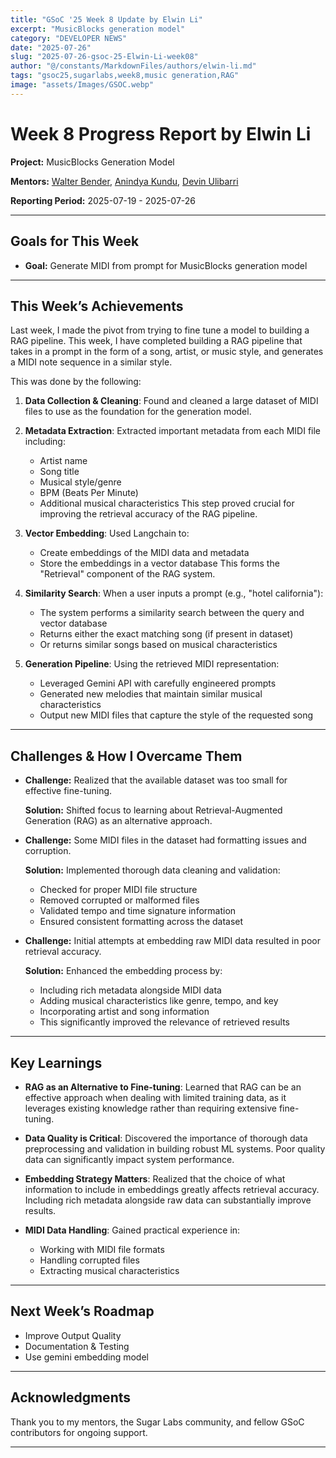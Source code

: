 ```yaml
---
title: "GSoC '25 Week 8 Update by Elwin Li"
excerpt: "MusicBlocks generation model"
category: "DEVELOPER NEWS"
date: "2025-07-26"
slug: "2025-07-26-gsoc-25-Elwin-Li-week08"
author: "@/constants/MarkdownFiles/authors/elwin-li.md"
tags: "gsoc25,sugarlabs,week8,music generation,RAG"
image: "assets/Images/GSOC.webp"
---
```


<!-- markdownlint-disable -->

# Week 8 Progress Report by Elwin Li

**Project:** MusicBlocks Generation Model

**Mentors:** [Walter Bender](https://github.com/walterbender), [Anindya Kundu](https://github.com/meganindya), [Devin Ulibarri](https://github.com/pikurasa)

**Reporting Period:** 2025-07-19 - 2025-07-26

---

## Goals for This Week

- **Goal:** Generate MIDI from prompt for MusicBlocks generation model

---

## This Week’s Achievements

Last week, I made the pivot from trying to fine tune a model to building a RAG pipeline. This week, I have completed building a RAG pipeline that takes in a prompt in the form of a song, artist, or music style, and generates a MIDI note sequence in a similar style.

This was done by the following:
1. **Data Collection & Cleaning**: Found and cleaned a large dataset of MIDI files to use as the foundation for the generation model.

2. **Metadata Extraction**: Extracted important metadata from each MIDI file including:
   - Artist name
   - Song title 
   - Musical style/genre
   - BPM (Beats Per Minute)
   - Additional musical characteristics
   This step proved crucial for improving the retrieval accuracy of the RAG pipeline.

3. **Vector Embedding**: Used Langchain to:
   - Create embeddings of the MIDI data and metadata
   - Store the embeddings in a vector database
   This forms the "Retrieval" component of the RAG system.

4. **Similarity Search**: When a user inputs a prompt (e.g., "hotel california"):
   - The system performs a similarity search between the query and vector database
   - Returns either the exact matching song (if present in dataset)
   - Or returns similar songs based on musical characteristics

5. **Generation Pipeline**: Using the retrieved MIDI representation:
   - Leveraged Gemini API with carefully engineered prompts
   - Generated new melodies that maintain similar musical characteristics
   - Output new MIDI files that capture the style of the requested song

---

## Challenges & How I Overcame Them

- **Challenge:** Realized that the available dataset was too small for effective fine-tuning.
  
  **Solution:** Shifted focus to learning about Retrieval-Augmented Generation (RAG) as an alternative approach.

- **Challenge:** Some MIDI files in the dataset had formatting issues and corruption.
  
  **Solution:** Implemented thorough data cleaning and validation:
  - Checked for proper MIDI file structure
  - Removed corrupted or malformed files
  - Validated tempo and time signature information
  - Ensured consistent formatting across the dataset

- **Challenge:** Initial attempts at embedding raw MIDI data resulted in poor retrieval accuracy.
  
  **Solution:** Enhanced the embedding process by:
  - Including rich metadata alongside MIDI data
  - Adding musical characteristics like genre, tempo, and key
  - Incorporating artist and song information
  - This significantly improved the relevance of retrieved results

---

## Key Learnings

- **RAG as an Alternative to Fine-tuning**: Learned that RAG can be an effective approach when dealing with limited training data, as it leverages existing knowledge rather than requiring extensive fine-tuning.

- **Data Quality is Critical**: Discovered the importance of thorough data preprocessing and validation in building robust ML systems. Poor quality data can significantly impact system performance.

- **Embedding Strategy Matters**: Realized that the choice of what information to include in embeddings greatly affects retrieval accuracy. Including rich metadata alongside raw data can substantially improve results.

- **MIDI Data Handling**: Gained practical experience in:
   - Working with MIDI file formats
   - Handling corrupted files
   - Extracting musical characteristics

---

## Next Week’s Roadmap

- Improve Output Quality
- Documentation & Testing
- Use gemini embedding model

---

## Acknowledgments

Thank you to my mentors, the Sugar Labs community, and fellow GSoC contributors for ongoing support.

--- 